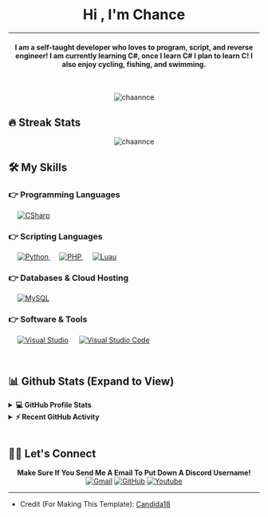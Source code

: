 
<h1 align="center">Hi , I'm Chance</h1>
<hr/>
<h4 align="center">I am a self-taught developer who loves to program, script, and reverse engineer! I am currently learning C#, once I learn C# I plan to learn C! I also enjoy cycling, fishing, and swimming.</h4>
<br>
<p align="center"> <img align="center" src="https://komarev.com/ghpvc/?username=chaannce&label=Profile%20views&color=0e75b6&style=flat" alt="chaannce" /> </p>

## 🔥 Streak Stats
<p align="center"><img align="center" src="https://github-readme-streak-stats.herokuapp.com/?user=chaannce&&theme=algolia" alt="chaannce" /></p>


## 🛠️ My Skills

### 👉 Programming Languages

<p align="left">
  &emsp;
   <a href="https://learn.microsoft.com/en-us/dotnet/csharp/" target="_blank">
    <img alt="CSharp" src="https://img.shields.io/badge/C%23-239120?logo=c-sharp&logoColor=white">
  </a>
</p>

### 👉 Scripting Languages

<p align="left">
  &emsp;
   <a href="https://www.python.org" target="_blank">
    <img alt="Python" src="https://img.shields.io/badge/Python%20-%2314354C.svg?logo=python&logoColor=white">
  </a>
  &emsp;
  <a href="https://www.php.net/">
    <img alt="PHP" src="https://img.shields.io/badge/PHP-%23777BB4.svg?logo=php&logoColor=white"/>
  </a>
  &emsp;
  <a href="https://www.php.net/">
    <img alt="Luau" src="https://img.shields.io/badge/Lua/Luau-2C2D72?logo=lua&logoColor=white"/>
  </a>
</p>

### 👉 Databases & Cloud Hosting
<p align="left">
  &emsp;
    <a href="https://www.mysql.com/"><img alt="MySQL" src="https://img.shields.io/badge/MySQL-%2300f.svg?style=flat&llogo=mysql&logoColor=white"></a>
 </p>

### 👉 Software & Tools
 
<p>
  &emsp;
    <a href="https://visualstudio.microsoft.com/"><img alt="Visual Studio" src="https://img.shields.io/badge/Visual_Studio-5C2D91?logo=visual%20studio&logoColor=white"></a>
  &emsp;
    <a href="https://code.visualstudio.com/"><img alt="Visual Studio Code" src="https://img.shields.io/badge/Visual%20Studio%20Code-0078d7.svg?logo=visual-studio-code&logoColor=white"></a>
</p>

<br/>

## 📊 Github Stats (Expand to View) 


<details> 
  <summary><b>💻 GitHub Profile Stats</b></summary>
  <br/>
  <p align="center">
    <img align="center" src="https://github-readme-stats.vercel.app/api?username=chaannce&show_icons=true&locale=en&count_private=true&theme=algolia" alt="chaannce" height="192px"/>
<br/>
  &nbsp;
    <img src="https://github-readme-stats.vercel.app/api/top-langs?username=chaannce&show_icons=true&locale=en&layout=compact&theme=algolia" alt="chaannce" height="192px"/>
  <br/>
  <b>Note:</b> Top languages is only a metric of the languages my public code consists of and doesn't reflect experience or skill level.
  </p>
</details>


<details>
  <summary><b>⚡ Recent GitHub Activity</b></summary>
  <br/>
   <a href="https://github.com/Candida18"><img alt="Candida's Activity Graph" src="https://activity-graph.herokuapp.com/graph?username=Chaannce&custom_title=Chance's%20Contribution%20Graph&theme=react-dark" /></a>
  <br/>

</details>

<br/>

## 🙋‍♀️ Let's Connect
<p align="center">
	<b>Make Sure If You Send Me A Email To Put Down A Discord Username!</b><br/>
	<a href="mailto:chance@chaance.cf"><img src="https://img.icons8.com/bubbles/50/000000/gmail.png" alt="Gmail"/></a>
	<a href="https://github.com/Chaannce"><img src="https://img.icons8.com/bubbles/50/000000/github.png" alt="GitHub"/></a>
	<a href="https://www.youtube.com/channel/UC7V1Gm8V0kRLp_EHB8aDj2A"><img src="https://img.icons8.com/bubbles/50/000000/youtube.png" alt="Youtube"/></a>
</p>

<hr/>

* Credit (For Making This Template): [Candida18](https://github.com/Candida18)
